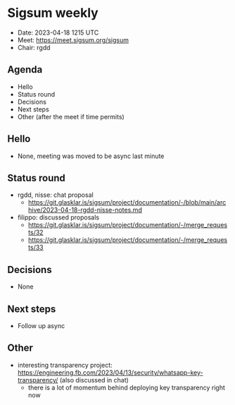 # Sigsum weekly

  - Date: 2023-04-18 1215 UTC
  - Meet: https://meet.sigsum.org/sigsum
  - Chair: rgdd

## Agenda

  - Hello
  - Status round
  - Decisions
  - Next steps
  - Other (after the meet if time permits)

## Hello

  - None, meeting was moved to be async last minute

## Status round

  - rgdd, nisse: chat proposal
    - https://git.glasklar.is/sigsum/project/documentation/-/blob/main/archive/2023-04-18-rgdd-nisse-notes.md
  - filippo: discussed proposals
	  - https://git.glasklar.is/sigsum/project/documentation/-/merge_requests/32
	  - https://git.glasklar.is/sigsum/project/documentation/-/merge_requests/33

## Decisions

  - None

## Next steps

  - Follow up async

## Other

  - interesting transparency project:
    https://engineering.fb.com/2023/04/13/security/whatsapp-key-transparency/
    (also discussed in chat)
    - there is a lot of momentum behind deploying key transparency right now
